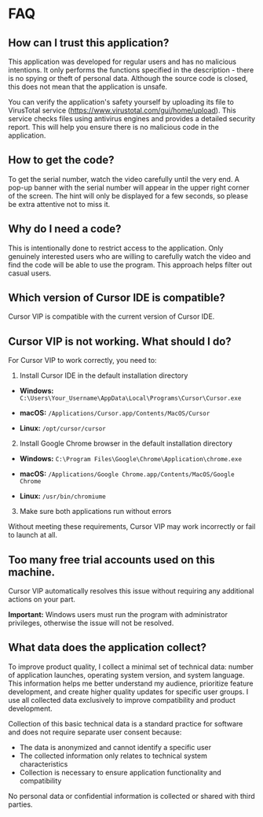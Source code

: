 # FAQ

## How can I trust this application?

This application was developed for regular users and has no malicious intentions. It only performs the functions specified in the description - there is no spying or theft of personal data. Although the source code is closed, this does not mean that the application is unsafe.

You can verify the application's safety yourself by uploading its file to VirusTotal service (https://www.virustotal.com/gui/home/upload). This service checks files using antivirus engines and provides a detailed security report. This will help you ensure there is no malicious code in the application.

## How to get the code?

To get the serial number, watch the video carefully until the very end. A pop-up banner with the serial number will appear in the upper right corner of the screen. The hint will only be displayed for a few seconds, so please be extra attentive not to miss it.

## Why do I need a code?
This is intentionally done to restrict access to the application. Only genuinely interested users who are willing to carefully watch the video and find the code will be able to use the program. This approach helps filter out casual users.

## Which version of Cursor IDE is compatible?

Cursor VIP is compatible with the current version of Cursor IDE.

## Cursor VIP is not working. What should I do?

For Cursor VIP to work correctly, you need to:

1. Install Cursor IDE in the default installation directory

- **Windows:**
`C:\Users\Your_Username\AppData\Local\Programs\Cursor\Cursor.exe`

- **macOS:**
`/Applications/Cursor.app/Contents/MacOS/Cursor`

- **Linux:**
`/opt/cursor/cursor`

2. Install Google Chrome browser in the default installation directory

- **Windows:**
`C:\Program Files\Google\Chrome\Application\chrome.exe`

- **macOS:**
`/Applications/Google Chrome.app/Contents/MacOS/Google Chrome`

- **Linux:**
`/usr/bin/chromiume`

3. Make sure both applications run without errors

Without meeting these requirements, Cursor VIP may work incorrectly or fail to launch at all.

## Too many free trial accounts used on this machine.

Cursor VIP automatically resolves this issue without requiring any additional actions on your part.

**Important:** Windows users must run the program with administrator privileges, otherwise the issue will not be resolved.

## What data does the application collect?

To improve product quality, I collect a minimal set of technical data: number of application launches, operating system version, and system language. This information helps me better understand my audience, prioritize feature development, and create higher quality updates for specific user groups. I use all collected data exclusively to improve compatibility and product development.

Collection of this basic technical data is a standard practice for software and does not require separate user consent because:
- The data is anonymized and cannot identify a specific user
- The collected information only relates to technical system characteristics
- Collection is necessary to ensure application functionality and compatibility

No personal data or confidential information is collected or shared with third parties.
